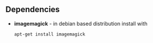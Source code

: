 ## Dependencies

  * **imagemagick** - in debian based distribution install with
  
        apt-get install imagemagick